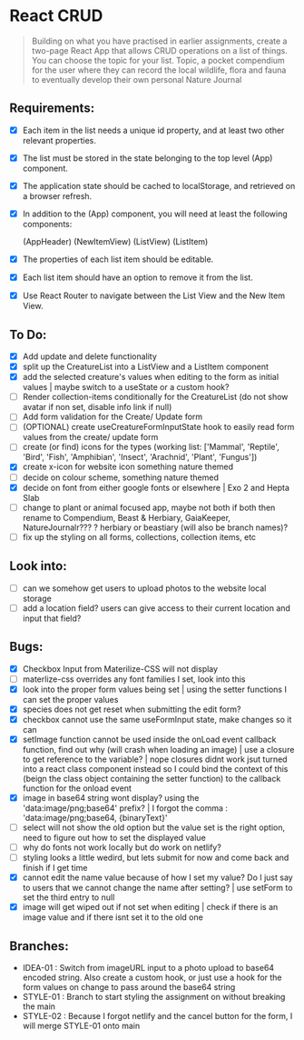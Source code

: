 # React CRUD

> Building on what you have practised in earlier assignments, create a two-page React App that allows CRUD operations on a list of things. You can choose the topic for your list.
> Topic, a pocket compendium for the user where they can record the local wildlife, flora and fauna to eventually develop their own personal Nature Journal

## Requirements:

- [x] Each item in the list needs a unique id property, and at least two other relevant properties.
- [x] The list must be stored in the state belonging to the top level (App) component.
- [x] The application state should be cached to localStorage, and retrieved on a browser refresh.
- [x] In addition to the (App) component, you will need at least the following components:

  (AppHeader)
  (NewItemView)
  (ListView)
  (ListItem)

- [x] The properties of each list item should be editable.
- [x] Each list item should have an option to remove it from the list.
- [x] Use React Router to navigate between the List View and the New Item View.

## To Do:

- [x] Add update and delete functionality
- [x] split up the CreatureList into a ListView and a ListItem component
- [x] add the selected creature's values when editing to the form as initial values | maybe switch to a useState or a custom hook?
- [ ] Render collection-items conditionally for the CreatureList (do not show avatar if non set, disable info link if null)
- [ ] Add form validation for the Create/ Update form
- [ ] (OPTIONAL) create useCreatureFormInputState hook to easily read form values from the create/ update form
- [ ] create (or find) icons for the types (working list: ['Mammal', 'Reptile', 'Bird', 'Fish', 'Amphibian', 'Insect', 'Arachnid', 'Plant', 'Fungus'])
- [x] create x-icon for website icon something nature themed
- [ ] decide on colour scheme, something nature themed
- [x] decide on font from either google fonts or elsewhere | Exo 2 and Hepta Slab
- [ ] change to plant or animal focused app, maybe not both if both then rename to Compendium, Beast & Herbiary, GaiaKeeper, NatureJournalr??? ? herbiary or beastiary (will also be branch names)?
- [ ] fix up the styling on all forms, collections, collection items, etc

## Look into:

- [ ] can we somehow get users to upload photos to the website local storage
- [ ] add a location field? users can give access to their current location and input that field?

## Bugs:

- [x] Checkbox Input from Materilize-CSS will not display
- [ ] materlize-css overrides any font families I set, look into this
- [x] look into the proper form values being set | using the setter functions I can set the proper values
- [x] species does not get reset when submitting the edit form?
- [x] checkbox cannot use the same useFormInput state, make changes so it can
- [x] setImage function cannot be used inside the onLoad event callback function, find out why (will crash when loading an image) | use a closure to get reference to the variable? | nope closures didnt work jsut turned into a react class component instead so I could bind the context of this (beign the class object containing the setter function) to the callback function for the onload event
- [x] image in base64 string wont display? using the 'data:image/png;base64' prefix? | I forgot the comma : 'data:image/png;base64, {binaryText}'
- [ ] select will not show the old option but the value set is the right option, need to figure out how to set the displayed value
- [ ] why do fonts not work locally but do work on netlify?
- [ ] styling looks a little wedird, but lets submit for now and come back and finish if I get time
- [x] cannot edit the name value because of how I set my value? Do I just say to users that we cannot change the name after setting? | use setForm to set the third entry to null
- [x] image will get wiped out if not set when editing | check if there is an image value and if there isnt set it to the old one

## Branches:

- IDEA-01 : Switch from imageURL input to a photo upload to base64 encoded string. Also create a custom hook, or just use a hook for the form values on change to pass around the base64 string
- STYLE-01 : Branch to start styling the assignment on without breaking the main
- STYLE-02 : Because I forgot netlify and the cancel button for the form, I will merge STYLE-01 onto main

